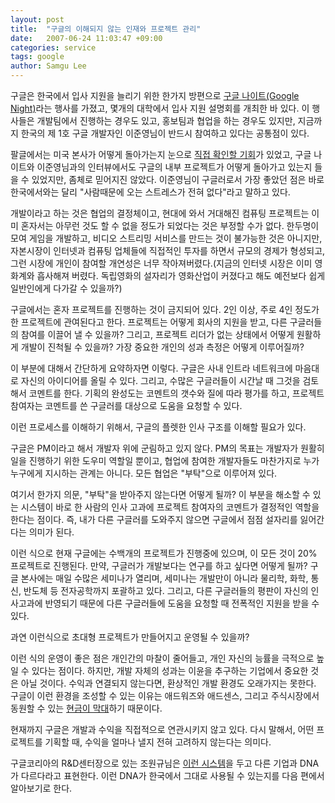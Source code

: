 ```yaml
---
layout: post
title:  "구글의 이해되지 않는 인재와 프로젝트 관리"
date:   2007-06-24 11:03:47 +09:00
categories: service
tags: google
author: Samgu Lee
---
```

구글은 한국에서 입사 지원을 늘리기 위한 한가지 방편으로 [구글 나이트(Google Night)](https://palgle.com/2007/03/09/google-korea-require-about-people/)라는 행사를 가졌고, 몇개의 대학에서 입사 지원 설명회를 개최한 바 있다. 이 행사들은 개발팀에서 진행하는 경우도 있고, 홍보팀과 협업을 하는 경우도 있지만, 지금까지 한국의 제 1호 구글 개발자인 이준영님이 반드시 참여하고 있다는 공통점이 있다.

팔글에서는 미국 본사가 어떻게 돌아가는지 눈으로 [직접 확인할 기회](https://palgle.com/2007/06/01/google-mission-through-developer-day/)가 있었고, 구글 나이트와 이준영님과의 인터뷰에서도 구글의 내부 프로젝트가 어떻게 돌아가고 있는지 들을 수 있었지만, 좀체로 믿어지진 않았다. 이준영님이 구글러로서 가장 좋았던 점은 바로 한국에서와는 달리 "사람때문에 오는 스트레스가 전혀 없다"라고 말하고 있다.

개발이라고 하는 것은 협업의 결정체이고, 현대에 와서 거대해진 컴퓨팅 프로젝트는 이미 혼자서는 아무런 것도 할 수 없을 정도가 되었다는 것은 부정할 수가 없다. 한두명이 모여 게임을 개발하고, 비디오 스트리밍 서비스를 만드는 것이 불가능한 것은 아니지만, 자본시장이 인터넷과 컴퓨팅 업체들에 직접적인 투자를 하면서 규모의 경제가 형성되고, 그런 시장에 개인이 참여할 개연성은 너무 작아져버렸다.(지금의 인터넷 시장은 이미 영화계와 흡사해져 버렸다. 독립영화의 설자리가 영화산업이 커졌다고 해도 예전보다 쉽게 일반인에게 다가갈 수 있을까?)

구글에서는 혼자 프로젝트를 진행하는 것이 금지되어 있다. 2인 이상, 주로 4인 정도가 한 프로젝트에 관여된다고 한다. 프로젝트는 어떻게 회사의 지원을 받고, 다른 구글러들의 참여를 이끌어 낼 수 있을까? 그리고, 프로젝트 리더가 없는 상태에서 어떻게 원활하게 개발이 진척될 수 있을까? 가장 중요한 개인의 성과 측정은 어떻게 이루어질까?

이 부분에 대해서 간단하게 요약하자면 이렇다. 구글은 사내 인트라 네트워크에 마음대로 자신의 아이디어를 올릴 수 있다. 그리고, 수많은 구글러들이 시간날 때 그것을 검토해서 코멘트를 한다. 기획의 완성도는 코멘트의 갯수와 질에 따라 평가를 하고, 프로젝트 참여자는 코멘트를 쓴 구글러를 대상으로 도움을 요청할 수 있다.

이런 프로세스를 이해하기 위해서, 구글의 플렛한 인사 구조를 이해할 필요가 있다.

구글은 PM이라고 해서 개발자 위에 군림하고 있지 않다. PM의 목표는 개발자가 원활히 일을 진행하기 위한 도우미 역할일 뿐이고, 협업에 참여한 개발자들도 마찬가지로 누가 누구에게 지시하는 관계는 아니다. 모든 협업은 "부탁"으로 이루어져 있다.

여기서 한가지 의문, "부탁"을 받아주지 않는다면 어떻게 될까? 이 부분을 해소할 수 있는 시스템이 바로 한 사람의 인사 고과에 프로젝트 참여자의 코멘트가 결정적인 역할을 한다는 점이다. 즉, 내가 다른 구글러를 도와주지 않으면 구글에서 점점 설자리를 잃어간다는 의미가 된다.

이런 식으로 현재 구글에는 수백개의 프로젝트가 진행중에 있으며, 이 모든 것이 20% 프로젝트로 진행된다. 만약, 구글러가 개발보다는 연구를 하고 싶다면 어떻게 될까? 구글 본사에는 매일 수많은 세미나가 열리며, 세미나는 개발만이 아니라 물리학, 화학, 통신, 반도체 등 전자공학까지 포괄하고 있다. 그리고, 다른 구글러들의 평판이 자신의 인사고과에 반영되기 때문에 다른 구글러들에 도움을 요청할 때 전폭적인 지원을 받을 수 있다.

과연 이런식으로 초대형 프로젝트가 만들어지고 운영될 수 있을까?

이런 식의 운영이 좋은 점은 개인간의 마찰이 줄어들고, 개인 자신의 능률을 극적으로 높일 수 있다는 점이다. 하지만, 개발 자체의 성과는 이윤을 추구하는 기업에서 중요한 것은 아닐 것이다. 수익과 연결되지 않는다면, 환상적인 개발 환경도 오래가지는 못한다. 구글이 이런 환경을 조성할 수 있는 이유는 애드워즈와 애드센스, 그리고 주식시장에서 동원할 수 있는 [현금이 막대](https://palgle.com/2007/04/20/2007-q1-earnings-of-google/)하기 때문이다.

현재까지 구글은 개발과 수익을 직접적으로 연관시키지 않고 있다. 다시 말해서, 어떤 프로젝트를 기획할 때, 수익을 얼마나 낼지 전혀 고려하지 않는다는 의미다.

구글코리아의 R&D센터장으로 있는 조원규님은 [이런 시스템](https://palgle.com/2007/04/10/google-korea-go/)을 두고 다른 기업과 DNA가 다르다라고 표현한다. 이런 DNA가 한국에서 그대로 사용될 수 있는지를 다음 편에서 알아보기로 한다.

